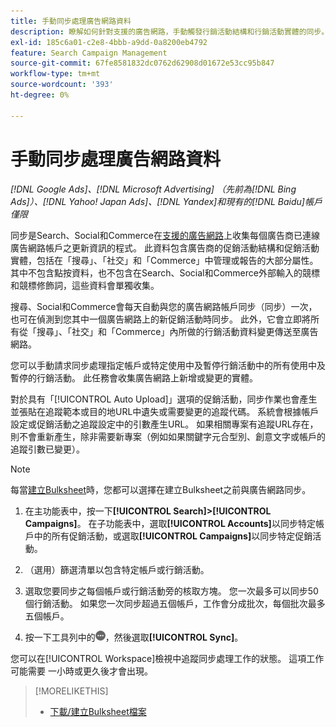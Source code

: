 ```yaml
---
title: 手動同步處理廣告網路資料
description: 瞭解如何針對支援的廣告網路，手動觸發行銷活動結構和行銷活動實體的同步。
exl-id: 185c6a01-c2e8-4bbb-a9dd-0a8200eb4792
feature: Search Campaign Management
source-git-commit: 67fe8581832dc0762d62908d01672e53cc95b847
workflow-type: tm+mt
source-wordcount: '393'
ht-degree: 0%

---
```


# 手動同步處理廣告網路資料

*[!DNL Google Ads]、[!DNL Microsoft Advertising] （先前為[!DNL Bing Ads]）、[!DNL Yahoo! Japan Ads]、[!DNL Yandex]和現有的[!DNL Baidu]帳戶僅限*

同步是Search、Social和Commerce在[支援的廣告網路](/help/search-social-commerce/introduction/supported-inventory.md)上收集每個廣告商已連線廣告網路帳戶之更新資訊的程式。 此資料包含廣告商的促銷活動結構和促銷活動實體，包括在「搜尋」、「社交」和「Commerce」中管理或報告的大部分屬性。 其中不包含點按資料，也不包含在Search、Social和Commerce外部輸入的競標和競標修飾詞，這些資料會單獨收集。

搜尋、Social和Commerce會每天自動與您的廣告網路帳戶同步（同步）一次，也可在偵測到您其中一個廣告網路上的新促銷活動時同步。 此外，它會立即將所有從「搜尋」、「社交」和「Commerce」內所做的行銷活動資料變更傳送至廣告網路。

您可以手動請求同步處理指定帳戶或特定使用中及暫停行銷活動中的所有使用中及暫停的行銷活動。 此任務會收集廣告網路上新增或變更的實體。

對於具有「[!UICONTROL Auto Upload]」選項的促銷活動，同步作業也會產生並張貼在追蹤範本或目的地URL中遺失或需要變更的追蹤代碼。 系統會根據帳戶設定或促銷活動之追蹤設定中的引數產生URL。 如果相關專案有追蹤URL存在，則不會重新產生，除非需要新專案（例如如果關鍵字元合型別、創意文字或帳戶的追蹤引數已變更）。

>[!NOTE]
>
>每當[建立Bulksheet](/help/search-social-commerce/campaign-management/bulksheets/bulksheet-download.md)時，您都可以選擇在建立Bulksheet之前與廣告網路同步。

1. 在主功能表中，按一下&#x200B;**[!UICONTROL Search]>[!UICONTROL Campaigns]**。 在子功能表中，選取&#x200B;**[!UICONTROL Accounts]**&#x200B;以同步特定帳戶中的所有促銷活動，或選取&#x200B;**[!UICONTROL Campaigns]**&#x200B;以同步特定促銷活動。

1. （選用）篩選清單以包含特定帳戶或行銷活動。

1. 選取您要同步之每個帳戶或行銷活動旁的核取方塊。 您一次最多可以同步50個行銷活動。 如果您一次同步超過五個帳戶，工作會分成批次，每個批次最多五個帳戶。

1. 按一下工具列中的&#x200B;**![更多](/help/search-social-commerce/assets/more.png "更多")**，然後選取&#x200B;**[!UICONTROL Sync]**。

您可以在[!UICONTROL Workspace]檢視中追蹤同步處理工作的狀態。 這項工作可能需要
一小時或更久後才會出現。

>[!MORELIKETHIS]
>
>* [下載/建立Bulksheet檔案](/help/search-social-commerce/campaign-management/bulksheets/bulksheet-download.md)
